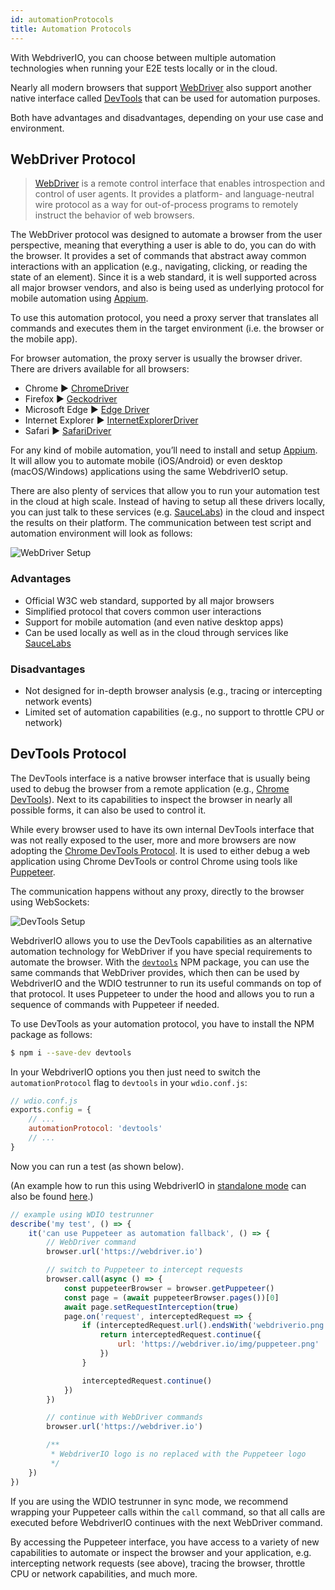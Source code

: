 ```yaml
---
id: automationProtocols
title: Automation Protocols
---
```


With WebdriverIO, you can choose between multiple automation technologies when running your E2E tests locally or in the cloud. 

Nearly all modern browsers that support [WebDriver](https://w3c.github.io/webdriver/) also support another native interface called [DevTools](https://chromedevtools.github.io/devtools-protocol/) that can be used for automation purposes. 

Both have advantages and disadvantages, depending on your use case and environment.

## WebDriver Protocol

> [WebDriver](https://w3c.github.io/webdriver/) is a remote control interface that enables introspection and control of user agents. It provides a platform- and language-neutral wire protocol as a way for out-of-process programs to remotely instruct the behavior of web browsers.

The WebDriver protocol was designed to automate a browser from the user perspective, meaning that everything a user is able to do, you can do with the browser. It provides a set of commands that abstract away common interactions with an application (e.g., navigating, clicking, or reading the state of an element). Since it is a web standard, it is well supported across all major browser vendors, and also is being used as underlying protocol for mobile automation using [Appium](http://appium.io).

To use this automation protocol, you need a proxy server that translates all commands and executes them in the target environment (i.e. the browser or the mobile app). 

For browser automation, the proxy server is usually the browser driver. There are drivers  available for all browsers:

- Chrome ▶︎ [ChromeDriver](http://chromedriver.chromium.org/downloads)
- Firefox ▶︎ [Geckodriver](https://github.com/mozilla/geckodriver/releases)
- Microsoft Edge ▶︎ [Edge Driver](https://developer.microsoft.com/en-us/microsoft-edge/tools/webdriver/)
- Internet Explorer ▶︎ [InternetExplorerDriver](https://github.com/SeleniumHQ/selenium/wiki/InternetExplorerDriver)
- Safari ▶︎ [SafariDriver](https://developer.apple.com/documentation/webkit/testing_with_webdriver_in_safari)

For any kind of mobile automation, you’ll need to install and setup [Appium](http://appium.io). It will allow you to automate mobile (iOS/Android) or even desktop (macOS/Windows) applications using the same WebdriverIO setup. 

There are also plenty of services that allow you to run your automation test in the cloud at high scale. Instead of having to setup all these drivers locally, you can just talk to these services (e.g. [SauceLabs](https://saucelabs.com)) in the cloud and inspect the results on their platform. The communication between test script and automation environment will look as follows:

![WebDriver Setup](/img/webdriver.png)

### Advantages

- Official W3C web standard, supported by all major browsers
- Simplified protocol that covers common user interactions
- Support for mobile automation (and even native desktop apps)
- Can be used locally as well as in the cloud through services like [SauceLabs](https://saucelabs.com)

### Disadvantages

- Not designed for in-depth browser analysis (e.g., tracing or intercepting network events)
- Limited set of automation capabilities (e.g., no support to throttle CPU or network)

## DevTools Protocol

The DevTools interface is a native browser interface that is usually being used to debug the browser from a remote application (e.g., [Chrome DevTools](https://developers.google.com/web/tools/chrome-devtools/)). Next to its capabilities to inspect the browser in nearly all possible forms, it can also be used to control it. 

While every browser used to have its own internal DevTools interface that was not really exposed to the user, more and more browsers are now adopting the [Chrome DevTools Protocol](https://chromedevtools.github.io/devtools-protocol/). It is used to either debug a web application using Chrome DevTools or control Chrome using tools like [Puppeteer](https://pptr.dev). 

The communication happens without any proxy, directly to the browser using WebSockets:

![DevTools Setup](/img/devtools.png)

WebdriverIO allows you to use the DevTools capabilities as an alternative automation technology for WebDriver if you have special requirements to automate the browser. With the [`devtools`](https://www.npmjs.com/package/devtools) NPM package, you can use the same commands that WebDriver provides, which then can be used by WebdriverIO and the WDIO testrunner to run its useful commands on top of that protocol. It uses Puppeteer to under the hood and allows you to run a sequence of commands with Puppeteer if needed. 

To use DevTools as your automation protocol, you have to install the NPM package as follows:

```sh
$ npm i --save-dev devtools
```

In your WebdriverIO options you then just need to switch the `automationProtocol` flag to `devtools` in your `wdio.conf.js`:

```js
// wdio.conf.js
exports.config = {
    // ...
    automationProtocol: 'devtools'
    // ...
}
```

Now you can run a test (as shown below). 

(An example how to run this using WebdriverIO in [standalone mode](https://webdriver.io/docs/setuptypes.html#standalone-mode) can also be found [here](https://github.com/webdriverio/webdriverio/blob/master/examples/devtools/intercept.js).)

```js
// example using WDIO testrunner
describe('my test', () => {
    it('can use Puppeteer as automation fallback', () => {
        // WebDriver command
        browser.url('https://webdriver.io')

        // switch to Puppeteer to intercept requests
        browser.call(async () => {
            const puppeteerBrowser = browser.getPuppeteer()
            const page = (await puppeteerBrowser.pages())[0]
            await page.setRequestInterception(true)
            page.on('request', interceptedRequest => {
                if (interceptedRequest.url().endsWith('webdriverio.png')) {
                    return interceptedRequest.continue({
                        url: 'https://webdriver.io/img/puppeteer.png'
                    })
                }

                interceptedRequest.continue()
            })
        })

        // continue with WebDriver commands
        browser.url('https://webdriver.io')

        /**
         * WebdriverIO logo is no replaced with the Puppeteer logo
         */
    })
})
```

If you are using the WDIO testrunner in sync mode, we recommend wrapping your Puppeteer calls within the `call` command, so that all calls are executed before WebdriverIO continues with the next WebDriver command. 

By accessing the Puppeteer interface, you have access to a variety of new capabilities to automate or inspect the browser and your application, e.g. intercepting network requests (see above), tracing the browser, throttle CPU or network capabilities, and much more.
